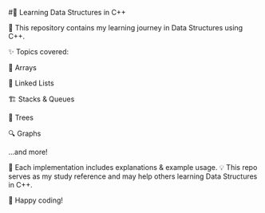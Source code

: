 #📌 Learning Data Structures in C++

📖 This repository contains my learning journey in Data Structures using C++.

✨ Topics covered:

📌 Arrays

🔗 Linked Lists

🏗️ Stacks & Queues

🌳 Trees

🔍 Graphs

...and more!

📂 Each implementation includes explanations & example usage.
💡 This repo serves as my study reference and may help others learning Data Structures in C++.

🚀 Happy coding!
